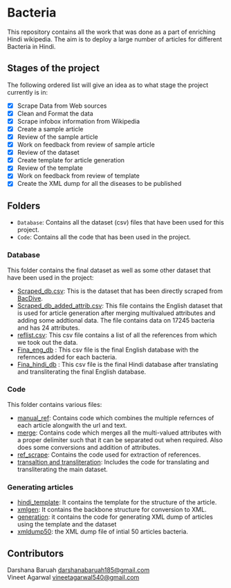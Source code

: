 # Bacteria

This repository contains all the work that was done as a part of enriching Hindi wikipedia. The aim is to deploy a large number of articles for different Bacteria in Hindi.

## Stages of the project

The following ordered list will give an idea as to what stage the project currently is in:

- [x] Scrape Data from Web sources
- [x] Clean and Format the data
- [x] Scrape infobox information from Wikipedia
- [x] Create a sample article
- [x] Review of the sample article
- [x] Work on feedback from review of sample article
- [x] Review of the dataset
- [x] Create template for article generation
- [x] Review of the template
- [x] Work on feedback from review of template
- [x] Create the XML dump for all the diseases to be published

## Folders

- `Database`: Contains all the dataset (csv) files that have been used for this project.
- `Code`: Contains all the code that has been used in the project.

### Database

This folder contains the final dataset as well as some other dataset that have been used in the project:

- [Scraped_db.csv](https://github.com/indicwiki-iiit/Bacteria/blob/main/Database/Scraped_db.csv): This is the dataset that has been directly scraped from [BacDive](https://bacdive.dsmz.de/taxplorer).
- [Scraped_db_added_attrib.csv](https://github.com/indicwiki-iiit/Bacteria/blob/main/Database/Scraped_db_added_attrib.csv): This file contains the English dataset that is used for article generation after merging multivalued attributes and adding some addtional data. The file contains data on 17245 bacteria and has 24 attributes.
- [reflist.csv](https://github.com/indicwiki-iiit/Bacteria/blob/main/Database/reflist.csv): This csv file contains a list of all the references from which we took out the data.
- [Fina_eng_db](https://github.com/indicwiki-iiit/Bacteria/blob/main/Database/Final_eng_db.csv) : This csv file is the final English database with the refernces added for each bacteria.
- [Fina_hindi_db](https://github.com/indicwiki-iiit/Bacteria/blob/main/Database/Final_hindi_db.csv) : This csv file is the final Hindi database after translating and transliterating the final English database.



### Code

This folder contains various files:

- [manual_ref](https://github.com/indicwiki-iiit/Bacteria/blob/main/Code/manual_ref.py): Contains code which combines the multiple refernces of each article alongwith the url and text.
- [merge](https://github.com/indicwiki-iiit/Bacteria/blob/main/Code/merge.py): Contains code which merges all the multi-valued attributes with a proper delimiter such that it can be separated out when required. Also does some conversions and addition of attributes.
- [ref_scrape](https://github.com/indicwiki-iiit/Bacteria/blob/main/Code/ref_scrape.py): Contains the code used for extraction of references.
- [transaltion and transliteration](https://github.com/indicwiki-iiit/Bacteria/blob/main/Code/tranlation%20and%20transliteration.py): Includes the code for translating and transliterating the main dataset.

### Generating articles

- [hindi_template](https://github.com/indicwiki-iiit/Bacteria/blob/main/hindi_template.txt): It contains the template for the structure of the article.
- [xmlgen](https://github.com/indicwiki-iiit/Bacteria/blob/main/xmlgen.py): It contains the backbone structure for conversion to XML.
- [generation](https://github.com/indicwiki-iiit/Bacteria/blob/main/generate.py): it contains the code for generating XML dump of articles using the template and the dataset
- [xmldump50](https://github.com/indicwiki-iiit/Bacteria/blob/main/xmldump50.xml): the XML dump file of intial 50 articles bacteria.


## Contributors
Darshana Baruah darshanabaruah185@gmail.com
<br>
Vineet Agarwal vineetagarwal540@gmail.com

